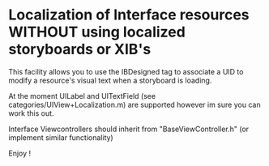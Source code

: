 
# Localization of Interface resources WITHOUT using localized storyboards or XIB's

This facility allows you to use the IBDesigned tag to associate a UID to modify a resource's visual text when a storyboard is loading.

At the moment UILabel and UITextField (see categories/UIView+Localization.m)  are supported however im sure you can work this out.

Interface Viewcontrollers should inherit from "BaseViewController.h" (or implement similar functionality)

Enjoy !
